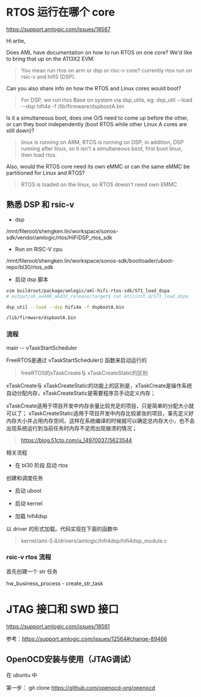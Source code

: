 # RTOS 运行在哪个 core

https://support.amlogic.com/issues/18567


Hi artie, 

Does AML have documentation on how to run RTOS on one core? We'd like to bring that up on the A113X2 EVM.

> You mean run rtos on arm or dsp or risc-v core? currently rtos run on rsic-v and hifi5 (DSP). 

Can you also share info on how the RTOS and Linux cores would boot? 

> For DSP, we run rtos Base on system via dsp_utils, 
> eg: dsp_util --load --dsp hifi4a -f /lib/firmware/dspbootA.bin


 Is it a simultaneous boot, does one O/S need to come up before the other, or can they boot independently (boot RTOS while other Linux A cores are still down)?

 > linux is running on ARM, RTOS is running on DSP, in addition, DSP running after linux, so it isn't a simultaneous boot, first boot linux, then load rtos.

Also, would the RTOS core need its own eMMC or can the same eMMC be partitioned for Linux and RTOS?

> RTOS is loaded on the linux, so RTOS doesn't need own EMMC

## 熟悉 DSP 和 rsic-v 

- dsp 

/mnt/fileroot/shengken.lin/workspace/sonos-sdk/vendor/amlogic/rtos/HiFiDSP_rtos_sdk

-  Run on RISC-V cpu

/mnt/fileroot/shengken.lin/workspace/sonos-sdk/bootloader/uboot-repo/bl30/rtos_sdk

- 启动 dsp 脚本

```sh
vim buildroot/package/amlogic/aml-hifi-rtos-sdk/S71_load_dspa
# output/a5_av400_a6432_release/target$ cat etc/init.d/S71_load_dspa

dsp_util --load --dsp hifi4a -f dspbootA.bin

/lib/firmware/dspbootA.bin
```

### 流程

main  -- vTaskStartScheduler

FreeRTOS是通过 vTaskStartScheduler() 函数来启动运行的

> freeRTOS的xTaskCreate与 xTaskCreateStatic的区别

xTaskCreate与 xTaskCreateStatic的功能上的区别是，xTaskCreate是操作系统自动分配内存，xTaskCreateStatic是需要程序员手动定义内存；

xTaskCreate适用于项目开发中内存余量比较充足的项目，只是简单的分配大小就可以了；
xTaskCreateStatic适用于项目开发中内存比较紧张的项目，事先定义好内存大小并占用内存空间，这样在系统编译的时候就可以确定总内存大小，也不会出现系统运行到当前任务时内存不足而出现崩溃的情况；

> https://blog.51cto.com/u_14970037/5623544


相关流程

- 在 bl30 阶段 启动 rtos

创建和调度任务

- 启动 uboot

- 启动 kernel

- 加载 hifi4dsp

以 driver 的形式加载。代码实现在下面的函数中

> kernel/aml-5.4/drivers/amlogic/hifi4dsp/hifi4dsp_module.c 


### rsic-v rtos 流程

首先创建一个 str 任务

hw_business_process  -  create_str_task

# JTAG 接口和 SWD 接口

https://support.amlogic.com/issues/18561

参考：https://support.amlogic.com/issues/12564#change-89466

## OpenOCD安装与使用（JTAG调试）

在 ubuntu 中

第一步： git clone https://github.com/openocd-org/openocd

